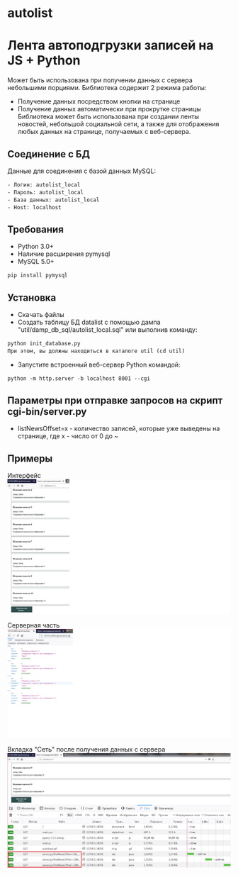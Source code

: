 # autolist

# Лента автоподгрузки записей на JS + Python
Может быть использована при получении данных с сервера небольшими порциями.
Библиотека содержит 2 режима работы:
- Получение данных посредством кнопки на странице
- Получение данных автоматически при прокрутке страницы
Библиотека может быть использована при создании ленты новостей, небольшой социальной сети, а также для отображения любых данных на странице, получаемых с веб-сервера.

## Соединение с БД
Данные для соединения с базой данных MySQL:
```html
- Логин: autolist_local
- Пароль: autolist_local
- База данных: autolist_local
- Host: localhost
```

## Требования
- Python 3.0+
- Наличие расширения pymysql
- MySQL 5.0+
```html
pip install pymysql
```

## Установка
- Скачать файлы
- Создать таблицу БД datalist с помощью дампа "util/damp_db_sql/autolist_local.sql" или выполнив команду:
```html
python init_database.py
При этом, вы должны находиться в каталоге util (cd util)
```
- Запустите встроенный веб-сервер Python командой:
```html
python -m http.server -b localhost 8001 --cgi
```

## Параметры при отправке запросов на скрипт cgi-bin/server.py
- listNewsOffset=x - количество записей, которые уже выведены на странице, где
x - число от 0 до ~

## Примеры
Интерфейс
![Интерфейс](interface.jpg)

Серверная часть
![Серверная часть](server.jpg)

Вкладка "Сеть" после получения данных с сервера
![Вкладка сеть](load_data-process.jpg)
